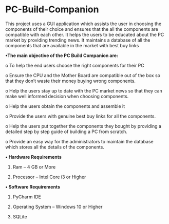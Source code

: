 # PC-Build-Companion
This project uses a GUI application which assists the user in choosing the components of their choice and ensures that the all the components are compatible with each other. It helps the users to be educated about the PC market by providing trending news. It maintains a database of all the components that are available in the market with best buy links

**•The main objective of the PC Build Companion are:**

o	To help the end users choose the right components for their PC

o	Ensure the CPU and the Mother Board are compatible out of the box so that they don’t waste their money buying wrong components.

o	Help the users stay up to date with the PC market news so that they can make well informed decision when choosing components.

o	Help the users obtain the components and assemble it

o	Provide the users with genuine best buy links for all the components.

o	Help the users put together the components they bought by providing a detailed step by step guide of building a PC from scratch.

o	Provide an easy way for the administrators to maintain the database which stores all the details of the components.

**•	Hardware Requirements**
   
   1) Ram – 4 GB or More
   
   2) Processor – Intel Core i3 or Higher

**•	Software Requirements**
   
   1) PyCharm IDE
   
   2) Operating System – Windows 10 or Higher
   
   3) SQLite
